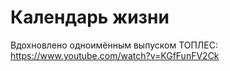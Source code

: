 # Календарь жизни

Вдохновлено одноимённым выпуском ТОПЛЕС: https://www.youtube.com/watch?v=KGfFunFV2Ck
